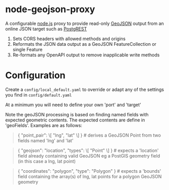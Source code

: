 # node-geojson-proxy

A configurable [node.js](https://nodejs.org/api/) proxy to provide read-only [GeoJSON](https://geojson.org/) output from an online JSON target such as [PostgREST](https://postgrest.org/) 

1. Sets CORS headers with allowed methods and origins
2. Reformats the JSON data output as a GeoJSON FeatureCollection or single Feature
3. Re-formats any OpenAPI output to remove inapplicable write methods

# Configuration

Create a `config/local_default.yaml` to override or adapt any of the settings you find in `config/default.yaml`

At a minimum you will need to define your own 'port' and 'target'

Note the geoJSON processing is based on finding named fields with expected geometric contents. The expected contents are define in 'geoFields'. Examples are as follows:

> { "point_pair": \\\[ "lng", "lat" \\\] }  # derives a GeoJSON Point from two fields named 'lng' and 'lat'

> { "geojson": "location", "types": \\\[ "Point" \\\] } # expects a 'location' field already containing valid GeoJSON eg a PostGIS geometry field (in this case a lng, lat point)

> { "coordinates": "polygon", "type": "Polygon" } # expects a 'bounds' field containing the array(s) of lng, lat points for a polygon GeoJSON geometry

